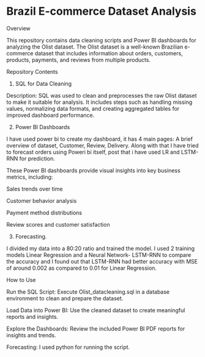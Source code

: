 # Brazil E-commerce Dataset Analysis

Overview

This repository contains data cleaning scripts and Power BI dashboards for analyzing the Olist dataset. The Olist dataset is a well-known Brazilian e-commerce dataset that includes information about orders, customers, products, payments, and reviews from multiple products.

Repository Contents

1. SQL for Data Cleaning 

Description: SQL was used to clean and preprocesses the raw Olist dataset to make it suitable for analysis. It includes steps such as handling missing values, normalizing data formats, and creating aggregated tables for improved dashboard performance.

2. Power BI Dashboards

I have used power bi to create my dashboard, it has 4 main pages: A brief overview of dataset, Customer, Review, Delivery. Along with that I have tried to forecast orders using Poweri bi itself, post that i have used LR and LSTM-RNN for prediction. 

These Power BI dashboards provide visual insights into key business metrics, including:

Sales trends over time

Customer behavior analysis

Payment method distributions

Review scores and customer satisfaction


3. Forecasting.

I divided my data into a 80:20 ratio and trained the model. I used 2 training models Linear Regression and a Neural Network- LSTM-RNN to compare the accuracy and I found out that LSTM-RNN had better accuracy with MSE of around 0.002 as compared to 0.01 for Linear Regression. 

How to Use

Run the SQL Script: Execute Olist_datacleaning.sql in a database environment to clean and prepare the dataset.

Load Data into Power BI: Use the cleaned dataset to create meaningful reports and insights.

Explore the Dashboards: Review the included Power BI PDF reports for insights and trends.

Forecasting: I used python for running the script. 
